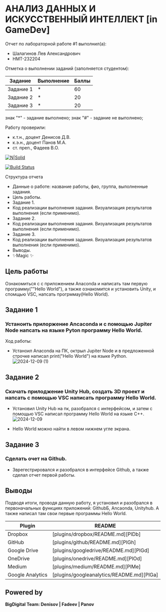 # АНАЛИЗ ДАННЫХ И ИСКУССТВЕННЫЙ ИНТЕЛЛЕКТ [in GameDev]
Отчет по лабораторной работе #1 выполнил(а):
- Шалагинов Лев Александрович
- НМТ-232204
  
Отметка о выполнении заданий (заполняется студентом):

| Задание | Выполнение | Баллы |
| ------ | ------ | ------ |
| Задание 1 | * | 60 |
| Задание 2 | * | 20 |
| Задание 3 | * | 20 |

знак "*" - задание выполнено; знак "#" - задание не выполнено;

Работу проверили:
- к.т.н., доцент Денисов Д.В.
- к.э.н., доцент Панов М.А.
- ст. преп., Фадеев В.О.

[![N|Solid](https://cldup.com/dTxpPi9lDf.thumb.png)](https://nodesource.com/products/nsolid)

[![Build Status](https://travis-ci.org/joemccann/dillinger.svg?branch=master)](https://travis-ci.org/joemccann/dillinger)

Структура отчета

- Данные о работе: название работы, фио, группа, выполненные задания.
- Цель работы.
- Задание 1.
- Код реализации выполнения задания. Визуализация результатов выполнения (если применимо).
- Задание 2.
- Код реализации выполнения задания. Визуализация результатов выполнения (если применимо).
- Задание 3.
- Код реализации выполнения задания. Визуализация результатов выполнения (если применимо).
- Выводы.
- ✨Magic ✨

## Цель работы
Ознакомиться с с приложением Anaconda и написать там первую программу(""Hello World"), а также ознакомится и установить Unity, и  спомщью VSC, напсать прогрммау(Hello World).

## Задание 1
### Устаноить прилоржение Ancaconda и с помощью Jupiter Node напсать на языке Pyton программу Hello World.
Ход работы:
- Устаноил Anaconda на ПК, октрыл  Jupiter Node и в предложенной строчке написал print("Hello World") на языке Python.
![2024-12-09 (1)](https://github.com/user-attachments/assets/f69dda1d-5dd0-4099-affc-e269a1bb0d38)




## Задание 2
### Скачать прилоджение Unity Hub, создать 3D проект и напсать с помощью VSC написать программу Hello World.

- Установил Unity Hub на пк, разобрался с интерфейсом, и затем с помощью VSC написал программу Hello World на языке C++.
  ![2024-12-09](https://github.com/user-attachments/assets/6a9ec3af-87c8-4320-86ea-1fe2f820c511)

- Hello World можно найти в левом нижнем угле экрана.





## Задание 3
### Сделать очет на Github.

- Зврегестрировался и разобрался в интерфейсе Github, а также сделал отчет первой работы.
  

## Выводы

Подводя итоги, проводя данную работу, я установил и разобрался в первоначальных функциях приложений: GithubБ, Ancaonda, Unityhub. А также написал там свои первые программы Hello World.

| Plugin | README |
| ------ | ------ |
| Dropbox | [plugins/dropbox/README.md][PlDb] |
| GitHub | [plugins/github/README.md][PlGh] |
| Google Drive | [plugins/googledrive/README.md][PlGd] |
| OneDrive | [plugins/onedrive/README.md][PlOd] |
| Medium | [plugins/medium/README.md][PlMe] |
| Google Analytics | [plugins/googleanalytics/README.md][PlGa] |

## Powered by

**BigDigital Team: Denisov | Fadeev | Panov**
